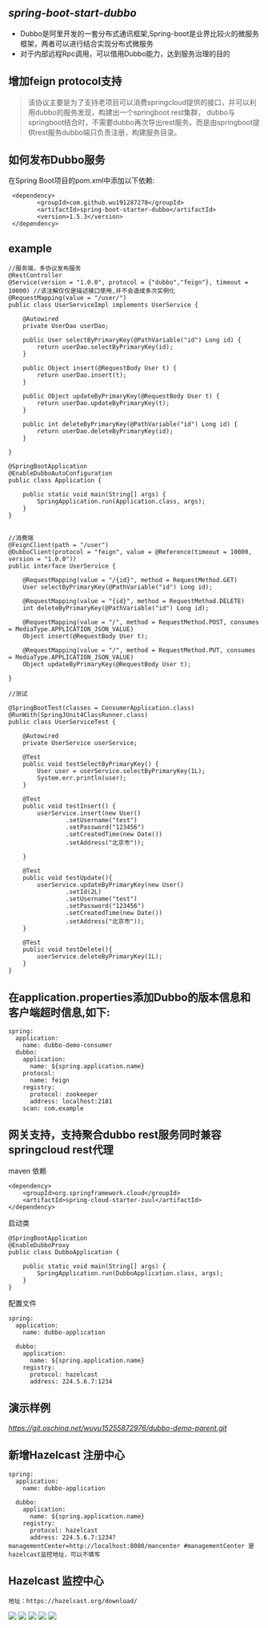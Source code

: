 *spring-boot-start-dubbo*
---

* Dubbo是阿里开发的一套分布式通讯框架,Spring-boot是业界比较火的微服务框架，两者可以进行结合实现分布式微服务
* 对于内部远程Rpc调用，可以借用Dubbo能力，达到服务治理的目的

**增加feign protocol支持**
---

> 该协议主要是为了支持老项目可以消费springcloud提供的接口，并可以利用dubbo的服务发现，构建出一个springboot rest集群，
> dubbo与springboot结合时，不需要dubbo再次导出rest服务。而是由springboot提供rest服务dubbo端只负责注册，构建服务目录。


**如何发布Dubbo服务**
---

在Spring Boot项目的pom.xml中添加以下依赖:

```
 <dependency>
        <groupId>com.github.wu191287278</groupId>
        <artifactId>spring-boot-starter-dubbo</artifactId>
        <version>1.5.3</version>
 </dependency>
 ```

**example**
---

```
//服务端，多协议发布服务
@RestController
@Service(version = "1.0.0", protocol = {"dubbo","feign"}, timeout = 10000) //该注解仅仅是描述接口使用,并不会造成多次实例化
@RequestMapping(value = "/user/")
public class UserServiceImpl implements UserService {

    @Autowired
    private UserDao userDao;

    public User selectByPrimaryKey(@PathVariable("id") Long id) {
        return userDao.selectByPrimaryKey(id);
    }

    public Object insert(@RequestBody User t) {
        return userDao.insert(t);
    }

    public Object updateByPrimaryKey(@RequestBody User t) {
        return userDao.updateByPrimaryKey(t);
    }

    public int deleteByPrimaryKey(@PathVariable("id") Long id) {
        return userDao.deleteByPrimaryKey(id);
    }
    
}

@SpringBootApplication
@EnableDubboAutoConfiguration
public class Application {

    public static void main(String[] args) {
        SpringApplication.run(Application.class, args);
    }
}


//消费端
@FeignClient(path = "/user")
@DubboClient(protocol = "feign", value = @Reference(timeout = 10000, version = "1.0.0"))
public interface UserService {

    @RequestMapping(value = "/{id}", method = RequestMethod.GET)
    User selectByPrimaryKey(@PathVariable("id") Long id);

    @RequestMapping(value = "{id}", method = RequestMethod.DELETE)
    int deleteByPrimaryKey(@PathVariable("id") Long id);

    @RequestMapping(value = "/", method = RequestMethod.POST, consumes = MediaType.APPLICATION_JSON_VALUE)
    Object insert(@RequestBody User t);

    @RequestMapping(value = "/", method = RequestMethod.PUT, consumes = MediaType.APPLICATION_JSON_VALUE)
    Object updateByPrimaryKey(@RequestBody User t);

}

//测试

@SpringBootTest(classes = ConsumerApplication.class)
@RunWith(SpringJUnit4ClassRunner.class)
public class UserServiceTest {

    @Autowired
    private UserService userService;

    @Test
    public void testSelectByPrimaryKey() {
        User user = userService.selectByPrimaryKey(1L);
        System.err.println(user);
    }

    @Test
    public void testInsert() {
        userService.insert(new User()
                .setUsername("test")
                .setPassword("123456")
                .setCreatedTime(new Date())
                .setAddress("北京市"));

    }

    @Test
    public void testUpdate(){
        userService.updateByPrimaryKey(new User()
                .setId(2L)
                .setUsername("test")
                .setPassword("123456")
                .setCreatedTime(new Date())
                .setAddress("北京市"));
    }

    @Test
    public void testDelete(){
        userService.deleteByPrimaryKey(1L);
    }
}

```


**在application.properties添加Dubbo的版本信息和客户端超时信息,如下:**
---

```
spring:
  application:
    name: dubbo-demo-consumer
  dubbo:
    application:
      name: ${spring.application.name}
    protocol:
      name: feign
    registry:
      protocol: zookeeper
      address: localhost:2181
    scan: com.example
```


**网关支持，支持聚合dubbo rest服务同时兼容springcloud rest代理**
---

maven 依赖

```
<dependency>
    <groupId>org.springframework.cloud</groupId>
    <artifactId>spring-cloud-starter-zuul</artifactId>
</dependency>
```

启动类
```
@SpringBootApplication
@EnableDubboProxy
public class DubboApplication {

    public static void main(String[] args) {
        SpringApplication.run(DubboApplication.class, args);
    }
}
```
配置文件

```
spring:
  application:
    name: dubbo-application

  dubbo:
    application:
      name: ${spring.application.name}
    registry:
      protocol: hazelcast
      address: 224.5.6.7:1234
```



**演示样例**
---

*https://git.oschina.net/wuyu15255872976/dubbo-demo-parent.git*


**新增Hazelcast 注册中心**
---

```
spring:
  application:
    name: dubbo-application

  dubbo:
    application:
      name: ${spring.application.name}
    registry:
      protocol: hazelcast
      address: 224.5.6.7:1234?managementCenter=http://localhost:8080/mancenter #managementCenter 是hazelcast监控地址，可以不填写
```




**Hazelcast 监控中心**
---

```
地址：https://hazelcast.org/download/

```

![](https://github.com/wu191287278/picture/blob/master/start-dubbo/1.png)
![](https://github.com/wu191287278/picture/blob/master/start-dubbo/2.png)
![](https://github.com/wu191287278/picture/blob/master/start-dubbo/3.png)
![](https://github.com/wu191287278/picture/blob/master/start-dubbo/4.png)
![](https://github.com/wu191287278/picture/blob/master/start-dubbo/5.png)